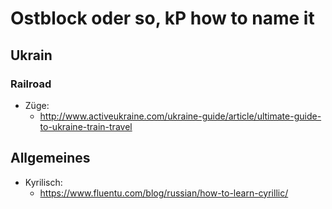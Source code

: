 # Ostblock oder so, kP how to name it
## Ukrain
### Railroad
- Züge:
    - http://www.activeukraine.com/ukraine-guide/article/ultimate-guide-to-ukraine-train-travel
## Allgemeines
- Kyrilisch: 
    - https://www.fluentu.com/blog/russian/how-to-learn-cyrillic/
    
